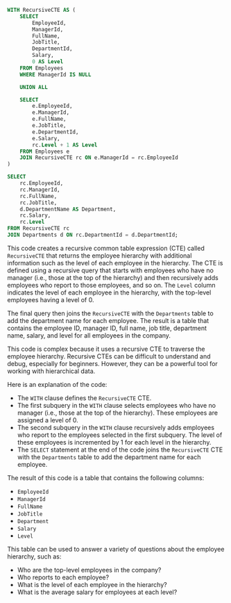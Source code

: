 ```sql
WITH RecursiveCTE AS (
    SELECT
        EmployeeId,
        ManagerId,
        FullName,
        JobTitle,
        DepartmentId,
        Salary,
        0 AS Level
    FROM Employees
    WHERE ManagerId IS NULL

    UNION ALL

    SELECT
        e.EmployeeId,
        e.ManagerId,
        e.FullName,
        e.JobTitle,
        e.DepartmentId,
        e.Salary,
        rc.Level + 1 AS Level
    FROM Employees e
    JOIN RecursiveCTE rc ON e.ManagerId = rc.EmployeeId
)

SELECT
    rc.EmployeeId,
    rc.ManagerId,
    rc.FullName,
    rc.JobTitle,
    d.DepartmentName AS Department,
    rc.Salary,
    rc.Level
FROM RecursiveCTE rc
JOIN Departments d ON rc.DepartmentId = d.DepartmentId;
```

This code creates a recursive common table expression (CTE) called `RecursiveCTE` that returns the employee hierarchy with additional information such as the level of each employee in the hierarchy. The CTE is defined using a recursive query that starts with employees who have no manager (i.e., those at the top of the hierarchy) and then recursively adds employees who report to those employees, and so on. The `Level` column indicates the level of each employee in the hierarchy, with the top-level employees having a level of 0.

The final query then joins the `RecursiveCTE` with the `Departments` table to add the department name for each employee. The result is a table that contains the employee ID, manager ID, full name, job title, department name, salary, and level for all employees in the company.

This code is complex because it uses a recursive CTE to traverse the employee hierarchy. Recursive CTEs can be difficult to understand and debug, especially for beginners. However, they can be a powerful tool for working with hierarchical data.

Here is an explanation of the code:

* The `WITH` clause defines the `RecursiveCTE` CTE.
* The first subquery in the `WITH` clause selects employees who have no manager (i.e., those at the top of the hierarchy). These employees are assigned a level of 0.
* The second subquery in the `WITH` clause recursively adds employees who report to the employees selected in the first subquery. The level of these employees is incremented by 1 for each level in the hierarchy.
* The `SELECT` statement at the end of the code joins the `RecursiveCTE` CTE with the `Departments` table to add the department name for each employee.

The result of this code is a table that contains the following columns:

* `EmployeeId`
* `ManagerId`
* `FullName`
* `JobTitle`
* `Department`
* `Salary`
* `Level`

This table can be used to answer a variety of questions about the employee hierarchy, such as:

* Who are the top-level employees in the company?
* Who reports to each employee?
* What is the level of each employee in the hierarchy?
* What is the average salary for employees at each level?